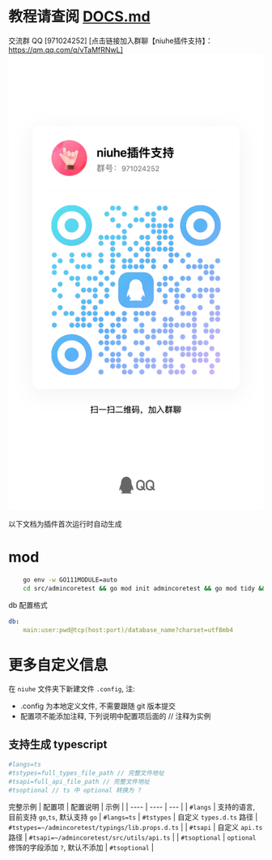 # 教程请查阅 [DOCS.md](./DOCS.md)
交流群 QQ [971024252] [点击链接加入群聊【niuhe插件支持】：https://qm.qq.com/q/vTaMfRNwL]
![971024252](./assets/qrcode.jpg)


以下文档为插件首次运行时自动生成

# mod
```sh
    go env -w GO111MODULE=auto
    cd src/admincoretest && go mod init admincoretest && go mod tidy && go mod vendor && cd ../../ && make run
```

db 配置格式
```yaml
db:
	main:user:pwd@tcp(host:port)/database_name?charset=utf8mb4
```

# 更多自定义信息
在 `niuhe` 文件夹下新建文件 `.config`, 注: 
- .config 为本地定义文件, 不需要跟随 git 版本提交
- 配置项不能添加注释, 下列说明中配置项后面的 // 注释为实例
## 支持生成 typescript
```sh
#langs=ts
#tstypes=full_types_file_path // 完整文件地址
#tsapi=full_api_file_path // 完整文件地址
#tsoptional // ts 中 optional 转换为 ?
```
完整示例
|  配置项 | 配置说明  | 示例 |
|  ----  | ----  | --- |
| `#langs`  | 支持的语言, 目前支持 `go`,`ts`, 默认支持 `go` | `#langs=ts`
| `#tstypes`  | 自定义 `types.d.ts` 路径 | `#tstypes=~/admincoretest/typings/lib.props.d.ts` |
| `#tsapi` | 自定义 `api.ts` 路径 | `#tsapi=~/admincoretest/src/utils/api.ts` |
| `#tsoptional` | `optional` 修饰的字段添加 `?`, 默认不添加 | `#tsoptional` |
